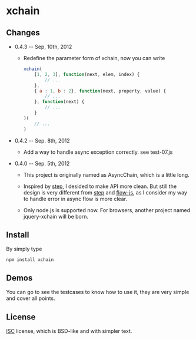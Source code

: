 # xchain

## Changes

* 0.4.3 -- Sep, 10th, 2012
    * Redefine the parameter form of xchain, now you can write

        ``` javascript
        xchain(
            [1, 2, 3], function(next, elem, index) {
                // ...
            },
            { a : 1, b : 2}, function(next, property, value) {
                // ...
            }, function(next) {
                // ...
            }
        )(
            // ...
        )
        ```

* 0.4.2 -- Sep. 8th, 2012
    * Add a way to handle async exception correctly. see test-07.js

* 0.4.0 -- Sep. 5th, 2012
    * This project is originally named as AsyncChain, which is a little long.

    * Inspired by [step], I desided to make API more clean. But still the design
      is very different from [step] and [flow-js], as I consider my way to handle
      error in async flow is more clear.

    * Only node.js is supported now. For browsers, another project named
      jquery-xchain will be born.

## Install
By simply type
```shell
npm install xchain
```

## Demos

You can go to see the testcases to know how to use it, they are very simple
and cover all points.

## License

[ISC] license, which is BSD-like and with simpler text.

[step]: http://github.com/creationix/step
[flow-js]: http://github.com/willconant/flow-js
[ISC]: http://www.isc.org/software/license

